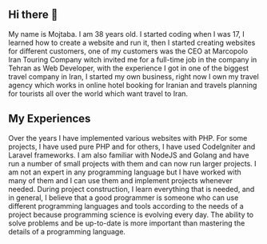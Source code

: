 ## Hi there 👋

My name is Mojtaba. I am 38 years old. I started coding when I was 17, I learned how to create a website and run it, then I started creating websites for different customers, one of my customers was the CEO at Marcopolo Iran Touring Company witch invited me for a full-time job in the company in Tehran as Web Developer, with the experience I got in one of the biggest travel company in Iran, I started my own business, right now I own my travel agency which works in online hotel booking for Iranian and travels planning for tourists all over the world which want travel to Iran.

## My Experiences
Over the years I have implemented various websites with PHP. For some projects, I have used pure PHP and for others, I have used CodeIgniter and Laravel frameworks. I am also familiar with NodeJS and Golang and have run a number of small projects with them and can now run larger projects. I am not an expert in any programming language but I have worked with many of them and I can use them and implement projects whenever needed. During project construction, I learn everything that is needed, and in general, I believe that a good programmer is someone who can use different programming languages ​​and tools according to the needs of a project because programming science is evolving every day. The ability to solve problems and be up-to-date is more important than mastering the details of a programming language.
